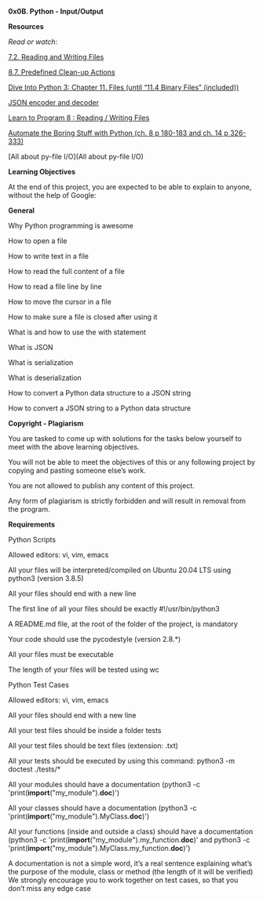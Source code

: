 **0x0B. Python - Input/Output**

**Resources**

*Read or watch:*

[7.2. Reading and Writing Files](https://intranet.alxswe.com/rltoken/hFlrZ9E1XROVWcjwwyF52A)

[8.7. Predefined Clean-up Actions](https://intranet.alxswe.com/rltoken/0OZ9fzPRjmKWZsID9IRJSg)

[Dive Into Python 3: Chapter 11. Files (until “11.4 Binary Files” (included))](https://intranet.alxswe.com/rltoken/0osPfNU5d3Shh9PFWgYm9A)

[JSON encoder and decoder](https://intranet.alxswe.com/rltoken/l0B9_pFn1tgBvE7FrT14Zw)

[Learn to Program 8 : Reading / Writing Files](https://intranet.alxswe.com/rltoken/ZvtAdnUzjnEVu1sjg3m_tQ)

[Automate the Boring Stuff with Python (ch. 8 p 180-183 and ch. 14 p 326-333)](https://intranet.alxswe.com/rltoken/Ej8YjhxLXpzHW7_rNMd9XQ)

[All about py-file I/O](All about py-file I/O)

**Learning Objectives**

At the end of this project, you are expected to be able to explain to anyone, without the help of Google:

**General**

Why Python programming is awesome

How to open a file

How to write text in a file

How to read the full content of a file

How to read a file line by line

How to move the cursor in a file

How to make sure a file is closed after using it

What is and how to use the with statement

What is JSON

What is serialization

What is deserialization

How to convert a Python data structure to a JSON string

How to convert a JSON string to a Python data structure

**Copyright - Plagiarism**

You are tasked to come up with solutions for the tasks below yourself to meet with the above learning objectives.

You will not be able to meet the objectives of this or any following project by copying and pasting someone else’s work.

You are not allowed to publish any content of this project.

Any form of plagiarism is strictly forbidden and will result in removal from the program.

**Requirements**

Python Scripts

Allowed editors: vi, vim, emacs

All your files will be interpreted/compiled on Ubuntu 20.04 LTS using python3 (version 3.8.5)

All your files should end with a new line

The first line of all your files should be exactly #!/usr/bin/python3

A README.md file, at the root of the folder of the project, is mandatory

Your code should use the pycodestyle (version 2.8.*)

All your files must be executable

The length of your files will be tested using wc

Python Test Cases

Allowed editors: vi, vim, emacs

All your files should end with a new line

All your test files should be inside a folder tests

All your test files should be text files (extension: .txt)

All your tests should be executed by using this command: python3 -m doctest ./tests/*

All your modules should have a documentation (python3 -c 'print(__import__("my_module").__doc__)')

All your classes should have a documentation (python3 -c 'print(__import__("my_module").MyClass.__doc__)')

All your functions (inside and outside a class) should have a documentation (python3 -c 'print(__import__("my_module").my_function.__doc__)' and python3 -c 'print(__import__("my_module").MyClass.my_function.__doc__)')

A documentation is not a simple word, it’s a real sentence explaining what’s the purpose of the module, class or method (the length of it will be verified)
We strongly encourage you to work together on test cases, so that you don’t miss any edge case

